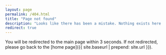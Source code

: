 ```yaml
---
layout: page
permalink: /404.html
title: "Page not found"
description: "Looks like there has been a mistake. Nothing exists here."
redirect: true
---
```


You will be redirected to the main page within 3 seconds. If not redirected, please go back to the [home page]({{ site.baseurl | prepend: site.url }}).

<script>
// Handle double slash redirects
(function() {
  var currentPath = window.location.pathname;
  var baseUrl = "{{ site.baseurl | remove: '/' }}";
  
  // If we have double slashes, redirect to the corrected URL
  if (currentPath.includes('//')) {
    var correctedPath = currentPath.replace(/\/+/g, '/');
    window.location.href = correctedPath;
    return;
  }
  
  // If we're on a 404 page, redirect to home after 3 seconds
  setTimeout(function() {
    window.location.href = "{{ site.baseurl | prepend: site.url }}";
  }, 3000);
})();
</script>
